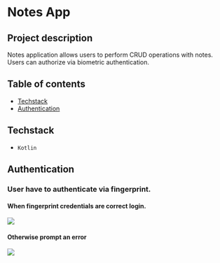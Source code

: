 # Notes App

## Project description

Notes application allows users to perform CRUD operations with notes.
Users can authorize via biometric authentication.

## Table of contents

- [Techstack](#techstack)
- [Authentication](#authentication)

## Techstack

- `Kotlin`

## Authentication

### User have to authenticate via fingerprint.

#### When fingerprint credentials are correct login.

<img src="https://media.giphy.com/media/mxeQWUG4qGAB3wWQ3f/giphy.gif">

<br />

#### Otherwise prompt an error

<img src="https://media.giphy.com/media/sVQkxBfwfwoEsKUoCR/giphy.gif">
